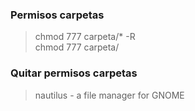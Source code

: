 ### Permisos carpetas 
>chmod 777 carpeta/* -R <br>
>chmod 777 carpeta/
### Quitar permisos carpetas
> nautilus - a file manager for GNOME
